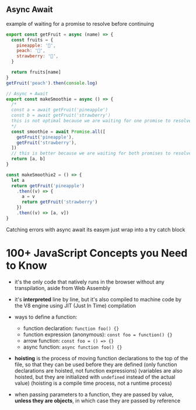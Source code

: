 ## Async Await

example of waiting for a promise to resolve before continuing

```js
export const getFruit = async (name) => {
  const fruits = {
    pineapple: '🍍',
    peach: '🍑',
    strawberry: '🍓',
  }

  return fruits[name]
}
getFruit('peach').then(console.log)

// Async + Await
export const makeSmoothie = async () => {
  /*
  const a = await getFruit('pineapple')
  const b = await getFruit('strawberry') 
  this is not optimal because we are waiting for one promise to resolve before starting the next one. We should go like this only if the second one depends on the first one
  */
  const smoothie = await Promise.all([
    getFruit('pineapple'),
    getFruit('strawberry'),
  ])
  // this is better because we are waiting for both promises to resolve at the same time
  return [a, b]
}

const makeSmoothie2 = () => {
  let a
  return getFruit('pineapple')
    .then((v) => {
      a = v
      return getFruit('strawberry')
    })
    .then((v) => [a, v])
}
```

Catching errors with async await its easym just wrap into a try catch block

# 100+ JavaScript Concepts you Need to Know

- it's the only code that natively runs in the browser without any transpilation, aside from Web Assembly
- it's **interpreted** line by line, but it's also compiled to machine code by the V8 engine using JIT (Just In Time) compilation
- ways to define a function:

  - function declaration:
    `function foo() {}`
  - function expression (anonymous):
    `const foo = function() {}`
  - arrow function:
    `const foo = () => {}`
  - async function:
    `async function foo() {}`

- **hoisting** is the process of moving function declarations to the top of the file, so that they can be used before they are defined (only function declarations are hoisted, not function expressions) (variables are also hoisted, but they are initialized with `undefined` instead of the actual value) (hoisting is a compile time process, not a runtime process)

- when passing parameters to a function, they are passed by value, **unless they are objects**, in which case they are passed by reference
